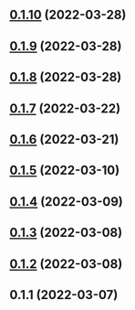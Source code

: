## [0.1.10](https://github.com/openziti/ziti-browzer-edge-client/compare/v0.1.9...v0.1.10) (2022-03-28)



## [0.1.9](https://github.com/openziti/ziti-browzer-edge-client/compare/v0.1.8...v0.1.9) (2022-03-28)



## [0.1.8](https://github.com/openziti/ziti-browzer-edge-client/compare/v0.1.7...v0.1.8) (2022-03-28)



## [0.1.7](https://github.com/openziti/ziti-browzer-edge-client/compare/v0.1.6...v0.1.7) (2022-03-22)



## [0.1.6](https://github.com/openziti/ziti-browzer-edge-client/compare/v0.1.5...v0.1.6) (2022-03-21)



## [0.1.5](https://github.com/openziti/ziti-browzer-edge-client/compare/v0.1.4...v0.1.5) (2022-03-10)



## [0.1.4](https://github.com/openziti/ziti-browzer-edge-client/compare/v0.1.3...v0.1.4) (2022-03-09)



## [0.1.3](https://github.com/openziti/ziti-browzer-edge-client/compare/v0.1.2...v0.1.3) (2022-03-08)



## [0.1.2](https://github.com/openziti/ziti-browzer-edge-client/compare/v0.1.1...v0.1.2) (2022-03-08)



## 0.1.1 (2022-03-07)



